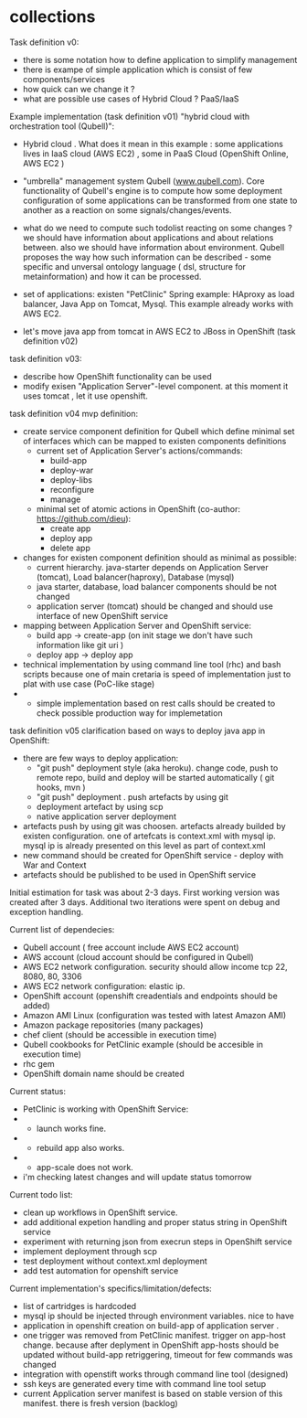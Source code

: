 # collections


Task definition v0:
- there is some notation how to define application to simplify management
- there is exampe of simple application which is consist of few components/services
- how quick can we change it ?
- what are possible use cases of Hybrid Cloud ? PaaS/IaaS  


Example implementation (task definition v01) "hybrid cloud with orchestration tool (Qubell)":  

- Hybrid cloud . What does it mean in this  example : some applications lives in IaaS cloud (AWS EC2) , some in PaaS Cloud (OpenShift Online, AWS EC2 )

- "umbrella" management system Qubell (www.qubell.com). Core functionality of Qubell's engine is to compute how some deployment configuration of some applications can be transformed from one state to another as a reaction on some signals/changes/events. 
- what do we need to compute such todolist reacting on some changes ?
we should have information about applications and about relations between. also we should have information about environment. 
Qubell proposes the way how such information can be described - some specific and unversal ontology language ( dsl, structure for metainformation) and how it can be processed. 

- set of applications: existen  "PetClinic" Spring example: HAproxy as load balancer, Java App on Tomcat, Mysql. This example already works with AWS EC2.
- let's move java app from tomcat in AWS EC2 to JBoss in OpenShift (task definition v02)

task definition v03:
- describe how  OpenShift functionality can be used
- modify exisen "Application Server"-level component. at this moment it uses tomcat , let it use openshift. 


task definition v04 mvp definition:
- create service component definition for Qubell which define minimal set of interfaces which can be mapped to existen components definitions
  - current set of Application Server's actions/commands: 
    - build-app 
    - deploy-war
    - deploy-libs
    - reconfigure
    - manage 
  - minimal set of atomic actions in OpenShift (co-author: https://github.com/dieu): 
    - create app
    - deploy app
    - delete app
- changes for existen component definition should as minimal as possible:
  - current hierarchy. java-starter depends on Application Server (tomcat), Load balancer(haproxy), Database (mysql)
  - java starter, database, load balancer components should be not changed
  - application server (tomcat) should be changed and should use interface of new OpenShift service
- mapping between Application Server and OpenShift service:
  - build app -> create-app (on init stage we don't have such information like git uri )
  - deploy app -> deploy app
- technical implementation by using command line tool (rhc) and bash scripts because one of main cretaria is speed of implementation just to plat with use case (PoC-like stage)
- - simple implementation based on rest calls should be created to check possible production way for implemetation

task definition v05 clarification based on ways to deploy java app in OpenShift:
- there are few ways to deploy application:
   - "git push" deployment style (aka heroku). change code, push to remote repo, build and deploy will be started automatically ( git hooks, mvn )
   - "git push" deployment . push artefacts by using git 
   - deployment artefact by using scp
   - native application server deployment 
- artefacts push by using git was choosen. artefacts already builded by existen configuration. one of artefcats is context.xml with mysql ip. mysql ip is already presented on this level as part of context.xml
- new command should be created for OpenShift service - deploy with War and Context
- artefacts should be published to be used in OpenShift service

Initial estimation for task was about 2-3 days. First working version was created after 3 days. Additional two iterations were spent on debug and exception handling. 


Current list of dependecies:
-  Qubell account ( free account include AWS EC2 account)
- AWS account (cloud account should be configured in Qubell)
- AWS EC2 network configuration. security should allow income tcp 22, 8080, 80, 3306
- AWS EC2 network configuration: elastic ip.
- OpenShift account (openshift creadentials and endpoints should be added)
- Amazon AMI Linux (configuration was tested with latest Amazon AMI)
- Amazon package repositories (many packages)
- chef client (should be accessible in execution time)
- Qubell cookbooks for PetClinic example (should be accesible in execution time)
- rhc gem 
- OpenShift domain name should be created

Current status:
- PetClinic is working with OpenShift Service:
- -  launch works fine.
- -  rebuild app also works.
- -  app-scale does not work.
- i'm checking latest changes and will update status tomorrow

Current todo list:
- clean up workflows in OpenShift service.
- add additional expetion handling and proper status string in OpenShift service
- experiment with returning json from execrun steps in OpenShift service
- implement deployment through scp
- test deployment without context.xml deployment
- add test automation for openshift service
 
Current implementation's specifics/limitation/defects:
- list of cartridges is hardcoded
- mysql ip  should be injected through environment variables. nice to have
- application in openshift creation on build-app of application server .
- one trigger was removed from PetClinic manifest.  trigger on app-host change. because after deplyment in OpenShift app-hosts should be updated without build-app retriggering, timeout for few commands was changed
- integration with openstift works through command line tool (designed)
- ssh keys are generated every time with command line tool setup
- current Application server manifest is based on stable version of
this manifest. there is fresh version (backlog)